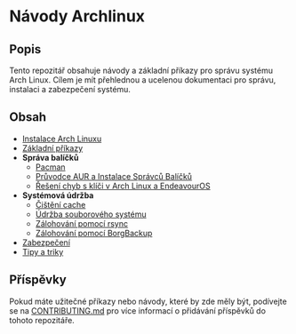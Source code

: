 # Návody Archlinux

## Popis

Tento repozitář obsahuje návody a základní příkazy pro správu systému Arch Linux. Cílem je mít přehlednou a ucelenou dokumentaci pro správu, instalaci a zabezpečení systému.

## Obsah

- [Instalace Arch Linuxu](docs/installation.md)
- [Základní příkazy](docs/basic-commands.md)
- **Správa balíčků**
  - [Pacman](docs/package-management.md)
  - [Průvodce AUR a Instalace Správců Balíčků](docs/aur.md)
  - [Řešení chyb s klíči v Arch Linux a EndeavourOS](docs/keyring.md)
- **Systémová údržba**
  - [Čištění cache](docs/cache-cleaning.md)
  - [Údržba souborového systému](docs/filesystem-maintenance.md)
  - [Zálohování pomocí rsync](docs/backup-rsync.md)
  - [Zálohování pomocí BorgBackup](docs/backup-borgbackup.md)
- [Zabezpečení](docs/security.md)
- [Tipy a triky](docs/tips-and-tricks.md)


## Příspěvky

Pokud máte užitečné příkazy nebo návody, které by zde měly být, podívejte se na [CONTRIBUTING.md](CONTRIBUTING.md) pro více informací o přidávání příspěvků do tohoto repozitáře.

